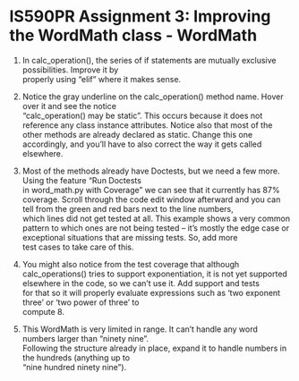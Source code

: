# IS590PR Assignment	3:		Improving	the	WordMath	class - WordMath

1. In	calc_operation(),	the	series	of	if	statements	are	mutually	exclusive	possibilities.	Improve	it	by	
properly	using	“elif”	where	it	makes	sense.

2. Notice	the	gray	underline	on	the	calc_operation()	method	name.		Hover	over	it	and	see	the	notice	
“calc_operation()	may	be	static”.		This	occurs	because	it	does	not	reference	any	class	instance
attributes.		Notice	also	that	most	of	the	other	methods	are	already	declared	as	static.		Change	this	one	
accordingly,	and	you’ll	have	to	also	correct	the	way	it	gets	called	elsewhere.

3. Most	of	the	methods	already	have	Doctests,	but	we	need	a	few	more.		Using	the	feature	“Run	Doctests	
in	word_math.py	with	Coverage”	we	can	see	that	it	currently	has	87%	coverage.		Scroll	through	the	
code	edit	window	afterward	and	you	can	tell	from	the	green	and	red	bars	next	to	the	line	numbers,	
which	lines	did	not	get	tested	at	all.		This	example	shows	a	very	common	pattern	to	which	ones	are	not	
being	tested	– it’s	mostly	the	edge	case	or	exceptional	situations	that	are	missing	tests.	So,	add	more	
test	cases	to	take	care	of	this.

4. You	might	also	notice	from	the	test	coverage	that	although	calc_operations()	tries	to	support	
exponentiation,	it	is	not	yet	supported	elsewhere	in	the	code,	so	we	can’t	use	it.		Add	support	and	tests	
for	that	so	it	will	properly	evaluate	expressions	such	as	‘two	exponent	three’	or	‘two	power	of	three’	to	
compute	8.

5. This	WordMath	is	very	limited	in	range.		It	can’t	handle	any	word	numbers	larger	than	“ninety	nine”.		
Following	the	structure	already	in	place,	expand	it	to	handle	numbers	in	the	hundreds	(anything	up	to	
“nine	hundred	ninety	nine”).	
